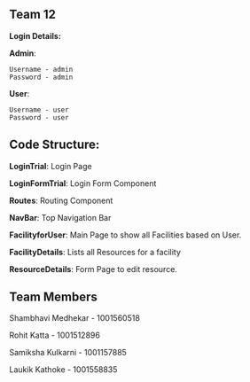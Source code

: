## Team 12

**Login Details:**

**Admin**:
```
Username - admin
Password - admin
```
**User**:
```
Username - user
Password - user
```

## Code Structure:
**LoginTrial**: Login Page

**LoginFormTrial**: Login Form Component

**Routes**: Routing Component

**NavBar**: Top Navigation Bar

**FacilityforUser**: Main Page to show all Facilities based on User.

**FacilityDetails**: Lists all Resources for a facility

**ResourceDetails**: Form Page to edit resource.

## Team Members
Shambhavi Medhekar - 1001560518

Rohit Katta - 1001512896

Samiksha Kulkarni - 1001157885

Laukik Kathoke - 1001558835
